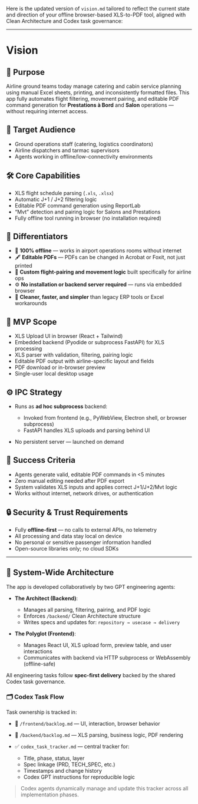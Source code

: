 Here is the updated version of `vision.md` tailored to reflect the current state and direction of your offline browser-based XLS-to-PDF tool, aligned with Clean Architecture and Codex task governance:

---

# Vision

## 🧭 Purpose

Airline ground teams today manage catering and cabin service planning using manual Excel sheets, printing, and inconsistently formatted files. This app fully automates flight filtering, movement pairing, and editable PDF command generation for **Prestations à Bord** and **Salon** operations — without requiring internet access.

## 👥 Target Audience

* Ground operations staff (catering, logistics coordinators)
* Airline dispatchers and tarmac supervisors
* Agents working in offline/low-connectivity environments

## 🛠 Core Capabilities

* XLS flight schedule parsing (`.xls`, `.xlsx`)
* Automatic J+1 / J+2 filtering logic
* Editable PDF command generation using ReportLab
* “Mvt” detection and pairing logic for Salons and Prestations
* Fully offline tool running in browser (no installation required)

## 💎 Differentiators

* 📴 **100% offline** — works in airport operations rooms without internet
* 🖋 **Editable PDFs** — PDFs can be changed in Acrobat or Foxit, not just printed
* 🔁 **Custom flight-pairing and movement logic** built specifically for airline ops
* ⚙️ **No installation or backend server required** — runs via embedded browser
* 🎯 **Cleaner, faster, and simpler** than legacy ERP tools or Excel workarounds

## 🧱 MVP Scope

* XLS Upload UI in browser (React + Tailwind)
* Embedded backend (Pyodide or subprocess FastAPI) for XLS processing
* XLS parser with validation, filtering, pairing logic
* Editable PDF output with airline-specific layout and fields
* PDF download or in-browser preview
* Single-user local desktop usage

## ⚙️ IPC Strategy

* Runs as **ad hoc subprocess** backend:

  * Invoked from frontend (e.g., PyWebView, Electron shell, or browser subprocess)
  * FastAPI handles XLS uploads and parsing behind UI
* No persistent server — launched on demand

## 🧪 Success Criteria

* Agents generate valid, editable PDF commands in <5 minutes
* Zero manual editing needed after PDF export
* System validates XLS inputs and applies correct J+1/J+2/Mvt logic
* Works without internet, network drives, or authentication

## 🔒 Security & Trust Requirements

* Fully **offline-first** — no calls to external APIs, no telemetry
* All processing and data stay local on device
* No personal or sensitive passenger information handled
* Open-source libraries only; no cloud SDKs

---

## 🧠 System-Wide Architecture

The app is developed collaboratively by two GPT engineering agents:

* **The Architect (Backend)**:

  * Manages all parsing, filtering, pairing, and PDF logic
  * Enforces `/backend/` Clean Architecture structure
  * Writes specs and updates for: `repository → usecase → delivery`

* **The Polyglot (Frontend)**:

  * Manages React UI, XLS upload form, preview table, and user interactions
  * Communicates with backend via HTTP subprocess or WebAssembly (offline-safe)

All engineering tasks follow **spec-first delivery** backed by the shared Codex task governance.

### 🗂 Codex Task Flow

Task ownership is tracked in:

* 🧩 `/frontend/backlog.md` — UI, interaction, browser behavior
* 🧩 `/backend/backlog.md` — XLS parsing, business logic, PDF rendering
* ✅ `codex_task_tracker.md` — central tracker for:

  * Title, phase, status, layer
  * Spec linkage (PRD, TECH\_SPEC, etc.)
  * Timestamps and change history
  * Codex GPT instructions for reproducible logic

> Codex agents dynamically manage and update this tracker across all implementation phases.
